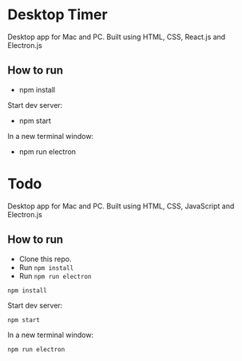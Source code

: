 # Desktop Timer

Desktop app for Mac and PC.
Built using HTML, CSS, React.js and Electron.js

## How to run

- npm install

Start dev server:
- npm start

In a new terminal window:
- npm run electron



# Todo

Desktop app for Mac and PC.
Built using HTML, CSS, JavaScript and Electron.js

## How to run

- Clone this repo.
- Run `npm install`
- Run `npm run electron`








`npm install`

Start dev server:

`npm start`

In a new terminal window:

`npm run electron`
